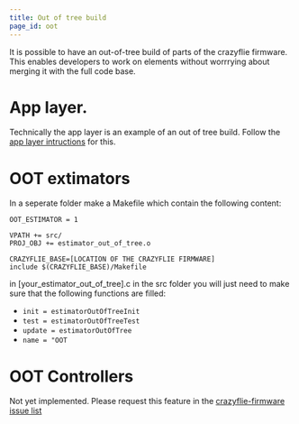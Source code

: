 ```yaml
---
title: Out of tree build
page_id: oot
---
```


It is possible to have an out-of-tree build of parts of the crazyflie firmware. This enables developers to work on elements without worrrying about merging it with the full code base. 

# App layer.
Technically the app layer is an example of an out of tree build. Follow the [app layer intructions](/docs/userguides/app_layer.md) for this.

# OOT extimators
In a seperate folder make a Makefile which contain the following content:

```
OOT_ESTIMATOR = 1

VPATH += src/
PROJ_OBJ += estimator_out_of_tree.o

CRAZYFLIE_BASE=[LOCATION OF THE CRAZYFLIE FIRMWARE]
include $(CRAZYFLIE_BASE)/Makefile
```  

in [your_estimator_out_of_tree].c in the src folder you will just need to make sure that the following functions are filled:

* ```init = estimatorOutOfTreeInit```
* ```test = estimatorOutOfTreeTest```
* ```update = estimatorOutOfTree```
* ```name = "OOT```

# OOT Controllers

Not yet implemented. Please request this feature in the [crazyflie-firmware issue list](https://github.com/bitcraze/crazyflie-firmware/issues)